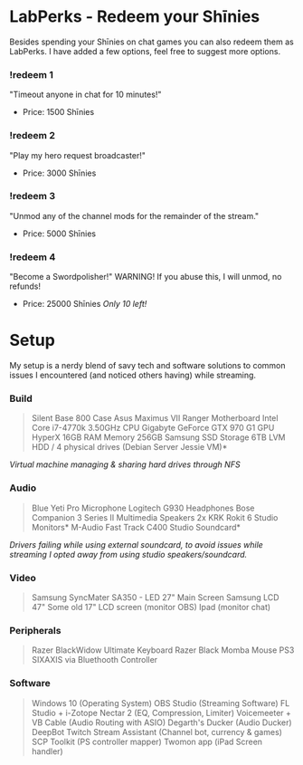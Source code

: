 # LabPerks - Redeem your Shīnies

Besides spending your Shīnies on chat games you can also redeem them as LabPerks. I have added a few options, feel free to suggest more options.

### !redeem 1
"Timeout anyone in chat for 10 minutes!"  
- Price: 1500 Shīnies

### !redeem 2
"Play my hero request broadcaster!"  
- Price: 3000 Shīnies

### !redeem 3
"Unmod any of the channel mods for the remainder of the stream."   
- Price: 5000 Shīnies

### !redeem 4
"Become a Swordpolisher!" WARNING! If you abuse this, I will unmod, no refunds!  
- Price: 25000 Shīnies
*Only 10 left!*



# Setup

My setup is a nerdy blend of savy tech and software solutions to common issues I encountered (and noticed others having) while streaming.

### Build
> Silent Base 800 Case 
> Asus Maximus VII Ranger Motherboard 
> Intel Core i7-4770k 3.50GHz CPU 
> Gigabyte GeForce GTX 970 G1 GPU 
> HyperX 16GB RAM Memory 
> 256GB Samsung SSD Storage 
> 6TB LVM HDD / 4 physical drives (Debian Server Jessie VM)* 

*Virtual machine managing & sharing hard drives through NFS*

### Audio
> Blue Yeti Pro Microphone 
> Logitech G930 Headphones 
> Bose Companion 3 Series II Multimedia Speakers 
> 2x KRK Rokit 6 Studio Monitors* 
> M-Audio Fast Track C400 Studio Soundcard* 

*Drivers failing while using external soundcard, to avoid issues while streaming I opted away from using studio speakers/soundcard.*

### Video
> Samsung SyncMater SA350 - LED 27" Main Screen 
> Samsung LCD 47" 
> Some old 17" LCD screen (monitor OBS) 
> Ipad (monitor chat) 

### Peripherals
> Razer BlackWidow Ultimate Keyboard 
> Razer Black Momba Mouse 
> PS3 SIXAXIS via Bluethooth Controller 

### Software
> Windows 10 (Operating System) 
> OBS Studio (Streaming Software) 
> FL Studio + i-Zotope Nectar 2 (EQ, Compression, Limiter) 
> Voicemeeter + VB Cable (Audio Routing with ASIO) 
> Degarth's Ducker (Audio Ducker) 
> DeepBot Twitch Stream Assistant (Channel bot, currency & games) 
> SCP Toolkit (PS controller mapper) 
> Twomon app (iPad Screen handler) 
